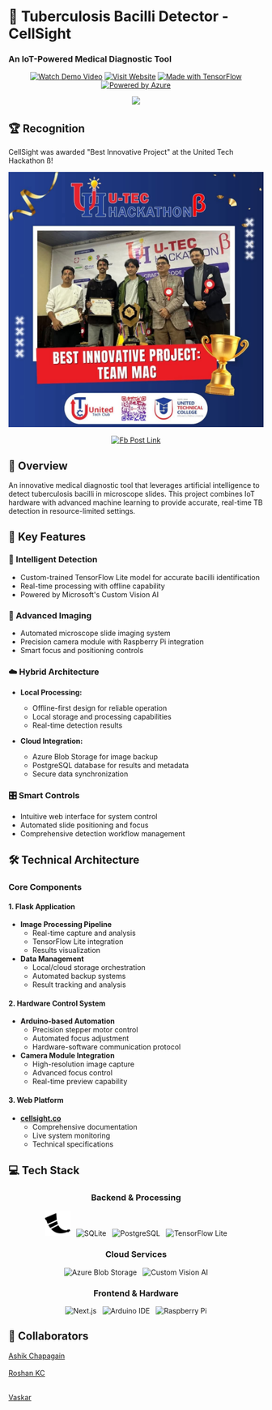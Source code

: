 # 🔬 Tuberculosis Bacilli Detector - CellSight
### An IoT-Powered Medical Diagnostic Tool

<div align="center">

[![Watch Demo Video](https://img.shields.io/badge/Watch_Demo-FF0000?style=for-the-badge&logo=youtube&logoColor=white)](https://www.youtube.com/watch?v=QeKGnAG90_c)
[![Visit Website](https://img.shields.io/badge/Visit_Website-00A0DC?style=for-the-badge&logo=internetexplorer&logoColor=white)](https://cellsight.co)
[![Made with TensorFlow](https://img.shields.io/badge/TensorFlow-FF6F00?style=for-the-badge&logo=tensorflow&logoColor=white)](https://www.tensorflow.org/)
[![Powered by Azure](https://img.shields.io/badge/Microsoft_Azure-0089D6?style=for-the-badge&logo=microsoft-azure&logoColor=white)](https://azure.microsoft.com/)

[<img src="https://img.youtube.com/vi/QeKGnAG90_c/maxresdefault.jpg" width="600px" />](https://www.youtube.com/watch?v=QeKGnAG90_c)

</div>

## 🏆 Recognition
CellSight was awarded "Best Innovative Project" at the United Tech Hackathon ß!

<img src="./achievement.jpg" alt="United Tech Hackathon Award" width="600px"/>

<div align="center">

[![Fb Post Link](https://img.shields.io/badge/Fb_Post_Link-1877F2?style=for-the-badge&logo=facebook&logoColor=white)](https://www.facebook.com/share/p/1DzthvnbGb/)

</div>


## 🎯 Overview

An innovative medical diagnostic tool that leverages artificial intelligence to detect tuberculosis bacilli in microscope slides. This project combines IoT hardware with advanced machine learning to provide accurate, real-time TB detection in resource-limited settings.

## 🚀 Key Features

### 🤖 Intelligent Detection
- Custom-trained TensorFlow Lite model for accurate bacilli identification
- Real-time processing with offline capability
- Powered by Microsoft's Custom Vision AI

### 📸 Advanced Imaging
- Automated microscope slide imaging system
- Precision camera module with Raspberry Pi integration
- Smart focus and positioning controls

### ☁️ Hybrid Architecture
- **Local Processing:**
  - Offline-first design for reliable operation
  - Local storage and processing capabilities
  - Real-time detection results

- **Cloud Integration:**
  - Azure Blob Storage for image backup
  - PostgreSQL database for results and metadata
  - Secure data synchronization

### 🎛️ Smart Controls
- Intuitive web interface for system control
- Automated slide positioning and focus
- Comprehensive detection workflow management

## 🛠️ Technical Architecture

### Core Components

#### 1. Flask Application
- **Image Processing Pipeline**
  - Real-time capture and analysis
  - TensorFlow Lite integration
  - Results visualization
- **Data Management**
  - Local/cloud storage orchestration
  - Automated backup systems
  - Result tracking and analysis

#### 2. Hardware Control System
- **Arduino-based Automation**
  - Precision stepper motor control
  - Automated focus adjustment
  - Hardware-software communication protocol
- **Camera Module Integration**
  - High-resolution image capture
  - Advanced focus control
  - Real-time preview capability

#### 3. Web Platform
- **[cellsight.co](https://cellsight.co)**
  - Comprehensive documentation
  - Live system monitoring
  - Technical specifications

## 💻 Tech Stack

<div align="center">

### Backend & Processing
<img src="https://raw.githubusercontent.com/simple-icons/simple-icons/develop/icons/flask.svg" width="50" title="Flask" /> &nbsp;
<img src="https://raw.githubusercontent.com/simple-icons/simple-icons/develop/icons/sqlite.svg" width="50" title="SQLite" /> &nbsp;
<img src="https://raw.githubusercontent.com/simple-icons/simple-icons/develop/icons/postgresql.svg" width="50" title="PostgreSQL" /> &nbsp;
<img src="https://raw.githubusercontent.com/simple-icons/simple-icons/develop/icons/tensorflow.svg" width="50" title="TensorFlow Lite" />

### Cloud Services
<img src="https://www.element61.be/sites/default/files/img_competences/Azure%2520Blob%2520Storage.png" width="50" title="Azure Blob Storage" /> &nbsp;
<img src="https://res.cloudinary.com/apideck/image/upload/v1545264776/catalog/custom-vision/icon128x128.png" width="50" title="Custom Vision AI" />

### Frontend & Hardware
<img src="https://raw.githubusercontent.com/simple-icons/simple-icons/develop/icons/nextdotjs.svg" width="50" title="Next.js" /> &nbsp;
<img src="https://raw.githubusercontent.com/simple-icons/simple-icons/develop/icons/arduino.svg" width="50" title="Arduino IDE" /> &nbsp;
<img src="https://raw.githubusercontent.com/simple-icons/simple-icons/develop/icons/raspberrypi.svg" width="50" title="Raspberry Pi" />

</div>



## 👥 Collaborators

<div style="display: flex; flex-direction: column;">
  <a href="https://github.com/projectashik">
   Ashik Chapagain
  </a>
  &nbsp;&nbsp;&nbsp;&nbsp;
  <a href="https://github.com/roshankcpkr">
   Roshan KC
  </a>
  &nbsp;&nbsp;&nbsp;&nbsp;
  <a href="https://github.com/vaskar10">


   Vaskar
  </a>
</div>
